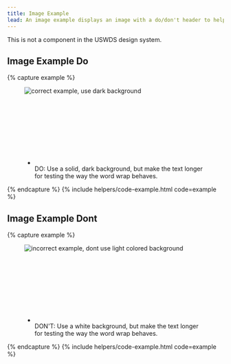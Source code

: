 ```yaml
---
title: Image Example
lead: An image example displays an image with a do/don't header to help users upload  images correctly.
---
```


This is not a component in the USWDS design system.

## Image Example Do


{% capture example %}
<div class="image-example image-example--correct">
  <figure>
    <img alt="correct example, use dark background" src="{{ site.baseurl }}/img/ID-dos-donts_ID_do-02.png" />
    <figcaption>
      <ul class="usa-icon-list usa-icon-list--size-md">
        <li class="usa-icon-list__item">
          <div class="usa-icon-list__icon">
            <svg class="usa-icon" aria-hidden="true" role="img">
              <use xlink:href="/assets/img/sprite.svg#check_circle"></use>
            </svg>
          </div>
          <div class="usa-icon-list__content">
            <span>DO: </span><span>Use a solid, dark background, but make the text longer for testing the way the word wrap behaves.</span>
          </div>
        </li>
      </ul>
    </figcaption>
  </figure>
</div>
{% endcapture %}
{% include helpers/code-example.html code=example %}

## Image Example Dont

{% capture example %}
<div class="image-example image-example--incorrect">
  <figure>
    <img alt="incorrect example, dont use light colored background" class="img--bordered" src="{{ site.baseurl }}/img/ID-dos-donts_ID_dont-02.png" />
    <figcaption>
      <ul class="usa-icon-list usa-icon-list--size-md">
        <li class="usa-icon-list__item">
          <div class="usa-icon-list__icon">
            <svg class="usa-icon" aria-hidden="true" role="img">
              <use xlink:href="/assets/img/sprite.svg#cancel"></use>
            </svg>
          </div>
          <div class="usa-icon-list__content">
            <span>DON'T: </span><span>Use a white background, but make the text longer for testing the way the word wrap behaves.</span>
          </div>
        </li>
      </ul>
    </figcaption>
  </figure>
</div>
{% endcapture %}
{% include helpers/code-example.html code=example %}
